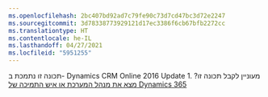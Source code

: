 ```yaml
---
ms.openlocfilehash: 2bc407bd92ad7c79fe90c73d7cd47bc3d72e2247
ms.sourcegitcommit: 3d78338773929121d17ec3386f6cb67bfb2272cc
ms.translationtype: HT
ms.contentlocale: he-IL
ms.lasthandoff: 04/27/2021
ms.locfileid: "5951255"
---
```

תכונה זו נתמכת ב- Dynamics CRM Online 2016 Update 1. מעוניין לקבל תכונה זו? [מצא את מנהל המערכת או איש התמיכה של Dynamics 365](/dynamics365/customerengagement/on-premises/basics/find-administrator-support)